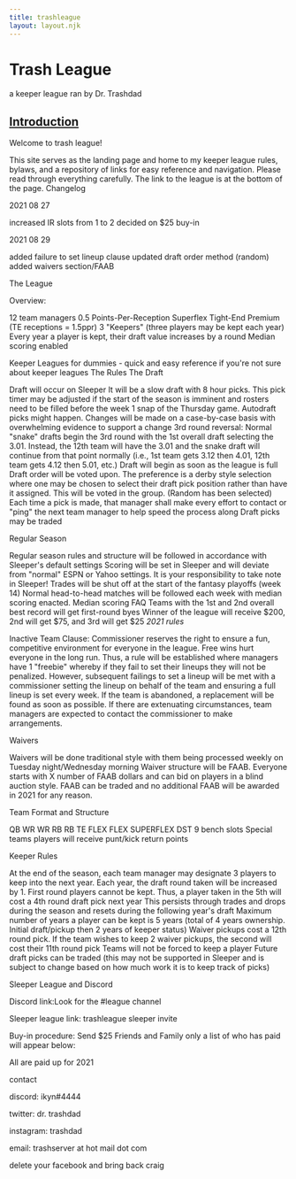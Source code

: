 ```yaml
---
title: trashleague
layout: layout.njk
---
```


# Trash League

a keeper league ran by Dr. Trashdad

## <ins>Introduction</ins>

Welcome to trash league!

This site serves as the landing page and home to my keeper league rules, bylaws, and a repository of links for easy reference and navigation. Please read through everything carefully. The link to the league is at the bottom of the page.
Changelog

2021 08 27

increased IR slots from 1 to 2
decided on $25 buy-in

2021 08 29

added failure to set lineup clause
updated draft order method (random)
added waivers section/FAAB

The League

Overview:

12 team managers
0.5 Points-Per-Reception
Superflex
Tight-End Premium (TE receptions = 1.5ppr)
3 "Keepers" (three players may be kept each year)
Every year a player is kept, their draft value increases by a round
Median scoring enabled

Keeper Leagues for dummies - quick and easy reference if you're not sure about keeper leagues
The Rules
The Draft

Draft will occur on Sleeper
It will be a slow draft with 8 hour picks. This pick timer may be adjusted if the start of the season is imminent and rosters need to be filled before the week 1 snap of the Thursday game.
Autodraft picks might happen. Changes will be made on a case-by-case basis with overwhelming evidence to support a change
3rd round reversal: Normal "snake" drafts begin the 3rd round with the 1st overall draft selecting the 3.01. Instead, the 12th team will have the 3.01 and the snake draft will continue from that point normally (i.e., 1st team gets 3.12 then 4.01, 12th team gets 4.12 then 5.01, etc.)
Draft will begin as soon as the league is full
Draft order will be voted upon. The preference is a derby style selection where one may be chosen to select their draft pick position rather than have it assigned. This will be voted in the group. (Random has been selected)
Each time a pick is made, that manager shall make every effort to contact or "ping" the next team manager to help speed the process along
Draft picks may be traded

Regular Season

Regular season rules and structure will be followed in accordance with Sleeper's default settings
Scoring will be set in Sleeper and will deviate from "normal" ESPN or Yahoo settings. It is your responsibility to take note in Sleeper!
Trades will be shut off at the start of the fantasy playoffs (week 14)
Normal head-to-head matches will be followed each week with median scoring enacted.
Median scoring FAQ
Teams with the 1st and 2nd overall best record will get first-round byes
Winner of the league will receive $200, 2nd will get $75, and 3rd will get $25 _2021 rules_

Inactive Team Clause: Commissioner reserves the right to ensure a fun, competitive environment for everyone in the league. Free wins hurt everyone in the long run. Thus, a rule will be established where managers have 1 "freebie" whereby if they fail to set their lineups they will not be penalized. However, subsequent failings to set a lineup will be met with a commissioner setting the lineup on behalf of the team and ensuring a full lineup is set every week. If the team is abandoned, a replacement will be found as soon as possible. If there are extenuating circumstances, team managers are expected to contact the commissioner to make arrangements.

Waivers

Waivers will be done traditional style with them being processed weekly on Tuesday night/Wednesday morning
Waiver structure will be FAAB. Everyone starts with X number of FAAB dollars and can bid on players in a blind auction style. FAAB can be traded and no additional FAAB will be awarded in 2021 for any reason.

Team Format and Structure

QB
WR
WR
RB
RB
TE
FLEX
FLEX
SUPERFLEX
DST
9 bench slots
Special teams players will receive punt/kick return points

Keeper Rules

At the end of the season, each team manager may designate 3 players to keep into the next year.
Each year, the draft round taken will be increased by 1. First round players cannot be kept. Thus, a player taken in the 5th will cost a 4th round draft pick next year
This persists through trades and drops during the season and resets during the following year's draft
Maximum number of years a player can be kept is 5 years (total of 4 years ownership. Initial draft/pickup then 2 years of keeper status)
Waiver pickups cost a 12th round pick. If the team wishes to keep 2 waiver pickups, the second will cost their 11th round pick
Teams will not be forced to keep a player
Future draft picks can be traded (this may not be supported in Sleeper and is subject to change based on how much work it is to keep track of picks)

Sleeper League and Discord

Discord link:Look for the #league channel

Sleeper league link: trashleague sleeper invite

Buy-in procedure: Send $25 Friends and Family only a list of who has paid will appear below:

All are paid up for 2021

contact

discord: ikyn#4444

twitter: dr. trashdad

instagram: trashdad

email: trashserver at hot mail dot com

delete your facebook and bring back craig
